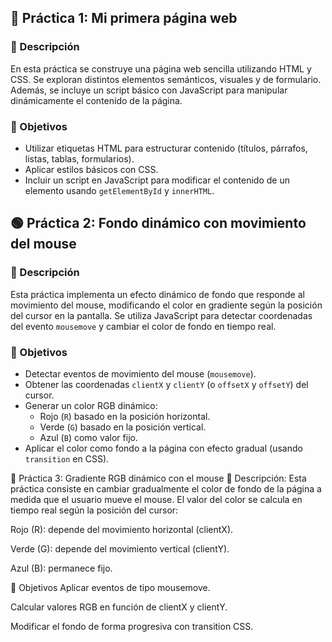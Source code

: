 ## 📝 Práctica 1: Mi primera página web

### 📄 Descripción
En esta práctica se construye una página web sencilla utilizando HTML y CSS. Se exploran distintos elementos semánticos, visuales y de formulario. Además, se incluye un script básico con JavaScript para manipular dinámicamente el contenido de la página.

### 🎯 Objetivos
- Utilizar etiquetas HTML para estructurar contenido (títulos, párrafos, listas, tablas, formularios).
- Aplicar estilos básicos con CSS.
- Incluir un script en JavaScript para modificar el contenido de un elemento usando `getElementById` y `innerHTML`.


## 🟢 Práctica 2: Fondo dinámico con movimiento del mouse

### 📄 Descripción
Esta práctica implementa un efecto dinámico de fondo que responde al movimiento del mouse, modificando el color en gradiente según la posición del cursor en la pantalla. Se utiliza JavaScript para detectar coordenadas del evento `mousemove` y cambiar el color de fondo en tiempo real.

### 🎯 Objetivos
- Detectar eventos de movimiento del mouse (`mousemove`).
- Obtener las coordenadas `clientX` y `clientY` (o `offsetX` y `offsetY`) del cursor.
- Generar un color RGB dinámico:
  - Rojo (`R`) basado en la posición horizontal.
  - Verde (`G`) basado en la posición vertical.
  - Azul (`B`) como valor fijo.
- Aplicar el color como fondo a la página con efecto gradual (usando `transition` en CSS).

🌈 Práctica 3: Gradiente RGB dinámico con el mouse
📄 Descripción:
Esta práctica consiste en cambiar gradualmente el color de fondo de la página a medida que el usuario mueve el mouse. El valor del color se calcula en tiempo real según la posición del cursor:

Rojo (R): depende del movimiento horizontal (clientX).

Verde (G): depende del movimiento vertical (clientY).

Azul (B): permanece fijo.

🎯 Objetivos
Aplicar eventos de tipo mousemove.

Calcular valores RGB en función de clientX y clientY.

Modificar el fondo de forma progresiva con transition CSS.


